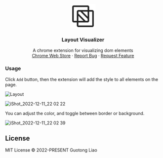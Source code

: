 <!-- PROJECT LOGO -->
<br />
<div align="center">
  <a href="https://github.com/glintonliao/reactive-numbers-converter">
    <img src="./icons/icon.svg" alt="Logo" width="80" height="80">
  </a>

  <h3 align="center">Layout Visualizer</h3>

  <p align="center">
    A chrome extension for visualizing dom elements
    <br />
    <a href="https://">Chrome Web Store</a>
    ·
    <a href="https://github.com/glintonliao/layout-visualizer/issues">Report Bug</a>
    ·
    <a href="https://github.com/glintonliao/layout-visualizer/issues">Request Feature</a>
  </p>
</div>

### Usage

Click `Add` button, then the extension will add the style to all elements on the page.

<img src="https://user-images.githubusercontent.com/37015336/206972054-540b2b2b-d2c1-4360-8f32-1f7be9c3c3b8.jpg" alt="Layout" width="300">

![iShot_2022-12-11_22 02 22](https://user-images.githubusercontent.com/37015336/206972244-f40b8bc7-4a7d-4836-8174-beabe265c3a9.jpg)

You can adjust the color, and toggle between border or background.

![iShot_2022-12-11_22 02 39](https://user-images.githubusercontent.com/37015336/206972184-6031b4af-2844-4215-be89-17ac7dd9ae68.jpg)

## License

MIT License © 2022-PRESENT Guotong Liao
